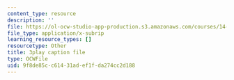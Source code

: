 ```yaml
---
content_type: resource
description: ''
file: https://ol-ocw-studio-app-production.s3.amazonaws.com/courses/14-01sc-principles-of-microeconomics-fall-2011/9f8de85cc61431adef1fda274cc2d188_pmolioUklXI.srt
file_type: application/x-subrip
learning_resource_types: []
resourcetype: Other
title: 3play caption file
type: OCWFile
uid: 9f8de85c-c614-31ad-ef1f-da274cc2d188
---
```

